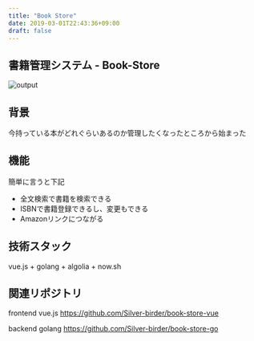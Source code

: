 ```yaml
---
title: "Book Store"
date: 2019-03-01T22:43:36+09:00
draft: false
---
```


## 書籍管理システム - Book-Store
![output](https://res.cloudinary.com/silverbirder/image/upload/v1548220071/book-store-vue.mov.gif)

## 背景
今持っている本がどれぐらいあるのか管理したくなったところから始まった

## 機能
簡単に言うと下記

* 全文検索で書籍を検索できる
* ISBNで書籍登録できるし、変更もできる
* Amazonリンクにつながる

## 技術スタック

vue.js + golang + algolia + now.sh

## 関連リポジトリ
frontend vue.js
https://github.com/Silver-birder/book-store-vue

backend golang
https://github.com/Silver-birder/book-store-go
